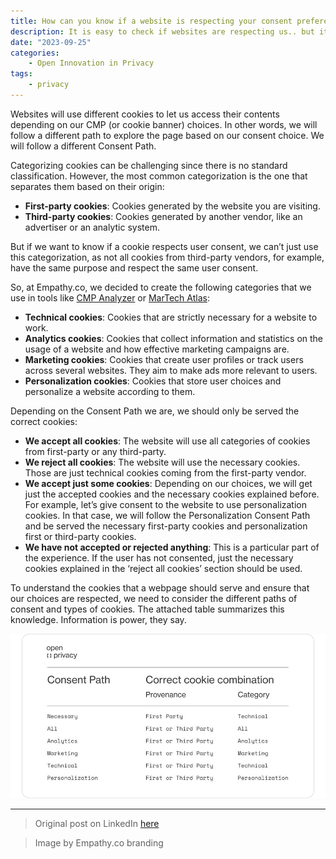 ```yaml
---
title: How can you know if a website is respecting your consent preferences?
description: It is easy to check if websites are respecting us.. but it is also tedious
date: "2023-09-25"
categories:
    - Open Innovation in Privacy
tags:
    - privacy
---
```


Websites will use different cookies to let us access their contents depending on our CMP (or cookie banner) choices. In other words, we will follow a different path to explore the page based on our consent choice. We will follow a different Consent Path.

Categorizing cookies can be challenging since there is no standard classification. However, the most common categorization is the one that separates them based on their origin:

- **First-party cookies**: Cookies generated by the website you are visiting.
- **Third-party cookies**: Cookies generated by another vendor, like an advertiser or an analytic system.

But if we want to know if a cookie respects user consent, we can’t just use this categorization, as not all cookies from third-party vendors, for example, have the same purpose and respect the same user consent.

So, at Empathy.co, we decided to create the following categories that we use in tools like [CMP Analyzer](https://www.linkedin.com/feed/update/urn:li:activity:7095702424358678528?utm_source=share&utm_medium=member_desktop) or [MarTech Atlas](https://www.linkedin.com/feed/update/urn:li:activity:7098231672646569984/?utm_source=share&utm_medium=member_desktop):

* **Technical cookies**: Cookies that are strictly necessary for a website to work.
* **Analytics cookies**: Cookies that collect information and statistics on the usage of a website and how effective marketing campaigns are.
* **Marketing cookies**: Cookies that create user profiles or track users across several websites. They aim to make ads more relevant to users.
* **Personalization cookies**: Cookies that store user choices and personalize a website according to them.

Depending on the Consent Path we are, we should only be served the correct cookies:

* **We accept all cookies**: The website will use all categories of cookies from first-party or any third-party.
* **We reject all cookies**: The website will use the necessary cookies. Those are just technical cookies coming from the first-party vendor.
* **We accept just some cookies**: Depending on our choices, we will get just the accepted cookies and the necessary cookies explained before. For example, let’s give consent to the website to use personalization cookies. In that case, we will follow the Personalization Consent Path and be served the necessary first-party cookies and personalization first or third-party cookies.
* **We have not accepted or rejected anything**: This is a particular part of the experience. If the user has not consented, just the necessary cookies explained in the ‘reject all cookies’ section should be used.

To understand the cookies that a webpage should serve and ensure that our choices are respected, we need to consider the different paths of consent and types of cookies. The attached table summarizes this knowledge. Information is power, they say.

![Table with a summary of cookie combination](1.jpg)

-----

> Original post on LinkedIn [here](https://www.linkedin.com/feed/update/urn:li:activity:7100766916549484544?utm_source=share&utm_medium=member_desktop)

> Image by Empathy.co branding
